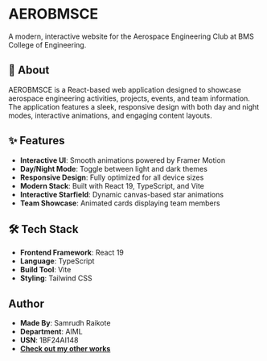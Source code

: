 # AEROBMSCE

A modern, interactive website for the Aerospace Engineering Club at BMS College of Engineering.

## 🚀 About

AEROBMSCE is a React-based web application designed to showcase aerospace engineering activities, projects, events, and team information. The application features a sleek, responsive design with both day and night modes, interactive animations, and engaging content layouts.

## ✨ Features

- **Interactive UI**: Smooth animations powered by Framer Motion
- **Day/Night Mode**: Toggle between light and dark themes
- **Responsive Design**: Fully optimized for all device sizes
- **Modern Stack**: Built with React 19, TypeScript, and Vite
- **Interactive Starfield**: Dynamic canvas-based star animations
- **Team Showcase**: Animated cards displaying team members

## 🛠️ Tech Stack

- **Frontend Framework**: React 19
- **Language**: TypeScript
- **Build Tool**: Vite
- **Styling**: Tailwind CSS

## Author
- **Made By**: Samrudh Raikote
- **Department**: AIML
- **USN**: 1BF24AI148
- **[Check out my other works](https://www.samrudhraikote.me/)**

  
